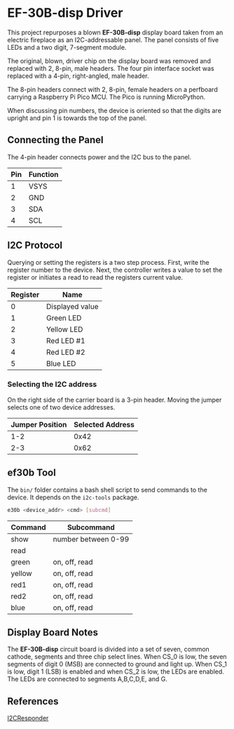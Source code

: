 # EF-30B-disp Driver
This project repurposes a blown **EF-30B-disp** display board taken from
an electric fireplace as an I2C-addressable panel. The panel
consists of five LEDs and a two digit, 7-segment module. 

The original, blown, driver chip on the display board was
removed and replaced with 2, 8-pin, male headers. The four pin
interface socket was replaced with a 4-pin, right-angled, male
header.

The 8-pin headers connect with 2, 8-pin, female headers on 
a perfboard carrying a Raspberry Pi Pico MCU. The Pico is running
MicroPython.

When discussing pin numbers, the device is oriented so that the digits are upright and pin 1 is towards the top of the panel.

## Connecting the Panel
The 4-pin header connects power and the I2C bus to the panel. 

Pin|Function
---|---
1|VSYS
2|GND
3|SDA
4|SCL

## I2C Protocol
Querying or setting the registers is a two step process. First, write the register number to the device. Next, the controller writes a value to set the register or initiates a read to read the registers current value.

Register|Name
--------|----
0|Displayed value
1|Green LED
2|Yellow LED
3|Red LED #1
4|Red LED #2
5|Blue LED

### Selecting the I2C address
On the right side of the carrier board is a 3-pin header. Moving the jumper selects one of two device addresses.

Jumper Position|Selected Address
---|---
1-2|0x42
2-3|0x62

## ef30b Tool
The `bin/` folder contains a bash shell script to send commands to the device. It depends on the `i2c-tools` package.
 
 ```bash
 e30b <device_addr> <cmd> [subcmd]
 ```

 Command|Subcommand
 ---|---
 show|number between 0-99
 read|
 green|on, off, read
 yellow|on, off, read
 red1|on, off, read
 red2|on, off, read
 blue|on, off, read

## Display Board Notes
The **EF-30B-disp** circuit board is divided into a set of seven, common cathode, segments
and three chip select lines. When CS_0 is low, the seven segments of digit 0 (MSB)
are connected to ground and light up. When CS_1 is low, digit 1 (LSB) is enabled and 
when CS_2 is low, the LEDs are enabled. The LEDs are connected to segments A,B,C,D,E, and G.

## References
[I2CResponder](https://github.com/epmoyer/I2CResponder)